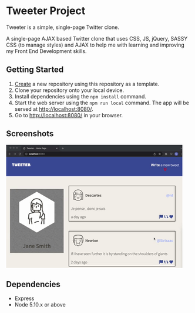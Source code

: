 # Tweeter Project

Tweeter is a simple, single-page Twitter clone.

A single-page AJAX based Twitter clone that uses CSS, JS, jQuery, SASSY CSS (to manage styles) and AJAX to help me with learning and improving my Front End Development skills.

## Getting Started

1. [Create](https://docs.github.com/en/repositories/creating-and-managing-repositories/creating-a-repository-from-a-template) a new repository using this repository as a template.
2. Clone your repository onto your local device.
3. Install dependencies using the `npm install` command.
3. Start the web server using the `npm run local` command. The app will be served at <http://localhost:8080/>.
4. Go to <http://localhost:8080/> in your browser.

## Screenshots
![Tweeter](public/images/tweeter.gif)

## Dependencies

- Express
- Node 5.10.x or above
